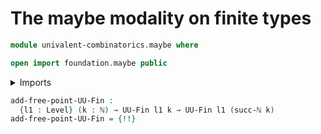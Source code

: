 # The maybe modality on finite types

```agda
module univalent-combinatorics.maybe where

open import foundation.maybe public
```

<details><summary>Imports</summary>

```agda
open import elementary-number-theory.natural-numbers

open import foundation.universe-levels

open import univalent-combinatorics.coproduct-types
open import univalent-combinatorics.finite-types
```

</details>

```agda
add-free-point-UU-Fin :
  {l1 : Level} (k : ℕ) → UU-Fin l1 k → UU-Fin l1 (succ-ℕ k)
add-free-point-UU-Fin = {!!}
```
